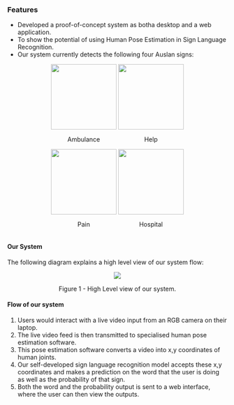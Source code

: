 ### Features
* Developed a proof-of-concept system as botha desktop and a web application.
* To show the potential of using Human Pose Estimation in Sign Language Recognition. 
* Our system currently detects the following four Auslan signs:

<div style="text-align:center">
    <div style="display:inline-block;">
        <img style="height:150px;width:auto"  src="images/Features/ambulance_sign.gif">
        <p> Ambulance </p>
        <img style="height:150px;width:auto"  src="images/Features/pain_input.gif">
        <p> Pain </p>
    </div>
    <div style="display:inline-block;">
        <img style="height:150px;width:auto" src="images/Features/help_sign.gif">
        <p> Help </p>
        <img style="height:150px;width:auto"  src="images/Features/hospital.gif">
        <p> Hospital </p>
    </div>
</div>

#### Our System
The following diagram explains a high level view of our system flow:
<br>
<div style="text-align:center">
    <img src="images/Features/system_new.png">
    <p>Figure 1 - High Level view of our system. </p>
</div>

#### Flow of our system
1. Users would interact with a live video input from an RGB camera on their laptop.
2. The live video feed is then transmitted to specialised human pose estimation software.
3. This pose estimation software converts a video into x,y coordinates of human joints.
4. Our self-developed sign language recognition model accepts these x,y coordinates and makes a prediction on the word that the user is doing as well as the probability of that sign.
5. Both the word and the probability output is sent to a web interface, where the user can then view the outputs.
